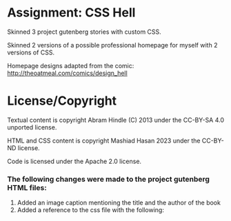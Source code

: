 Assignment: CSS Hell
====================

Skinned 3 project gutenberg stories with custom CSS.

Skinned 2 versions of a possible professional homepage for myself with 2 versions of CSS.


Homepage designs adapted from the comic: http://theoatmeal.com/comics/design_hell

License/Copyright
=================

Textual content is copyright Abram Hindle (C) 2013 under the CC-BY-SA
4.0 unported license.

HTML and CSS content is copyright Mashiad Hasan 2023 under the CC-BY-ND license.

Code is licensed under the Apache 2.0 license.


### The following changes were made to the project gutenberg HTML files:
1. Added an image caption mentioning the title and the author of the book
2. Added a reference to the css file with the following: <link rel="stylesheet" href="style.css">


